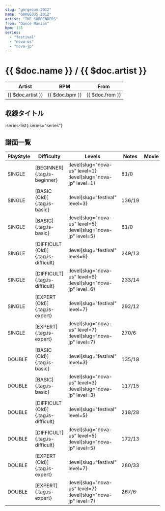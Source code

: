 ```yaml
---
slug: "gorgeous-2012"
name: "GORGEOUS 2012"
artist: "THE SURRENDERS"
from: "Dance Maniax"
bpm: 135
series:
  - "festival"
  - "nova-us"
  - "nova-jp"
---
```


# {{ $doc.name }} / {{ $doc.artist }}

|Artist|BPM|From|
|------|---|----|
|{{ $doc.artist }}|{{ $doc.bpm }}|{{ $doc.from }}|

## 収録タイトル

:series-list{:series="series"}

## 譜面一覧

|PlayStyle|Difficulty|Levels|Notes|Movie|
|---------|----------|------|-----|-----|
|SINGLE|[BEGINNER]{.tag.is-beginner}|<div class="field is-grouped is-grouped-multiline"> :level{slug="nova-us" level=1} :level{slug="nova-jp" level=1}</div>|81/0||
|SINGLE|[BASIC (Old)]{.tag.is-basic}|<div class="field is-grouped is-grouped-multiline"> :level{slug="festival" level=3}</div>|136/19||
|SINGLE|[BASIC]{.tag.is-basic}|<div class="field is-grouped is-grouped-multiline"> :level{slug="nova-us" level=5} :level{slug="nova-jp" level=5}</div>|81/0||
|SINGLE|[DIFFICULT (Old)]{.tag.is-difficult}|<div class="field is-grouped is-grouped-multiline"> :level{slug="festival" level=6}</div>|249/13||
|SINGLE|[DIFFICULT]{.tag.is-difficult}|<div class="field is-grouped is-grouped-multiline"> :level{slug="nova-us" level=6} :level{slug="nova-jp" level=6}</div>|233/14||
|SINGLE|[EXPERT (Old)]{.tag.is-expert}|<div class="field is-grouped is-grouped-multiline"> :level{slug="festival" level=7}</div>|292/12||
|SINGLE|[EXPERT]{.tag.is-expert}|<div class="field is-grouped is-grouped-multiline"> :level{slug="nova-us" level=7} :level{slug="nova-jp" level=7}</div>|270/6||
|DOUBLE|[BASIC (Old)]{.tag.is-basic}|<div class="field is-grouped is-grouped-multiline"> :level{slug="festival" level=3}</div>|135/18||
|DOUBLE|[BASIC]{.tag.is-basic}|<div class="field is-grouped is-grouped-multiline"> :level{slug="nova-us" level=3} :level{slug="nova-jp" level=3}</div>|117/15||
|DOUBLE|[DIFFICULT (Old)]{.tag.is-difficult}|<div class="field is-grouped is-grouped-multiline"> :level{slug="festival" level=5}</div>|218/28||
|DOUBLE|[DIFFICULT]{.tag.is-difficult}|<div class="field is-grouped is-grouped-multiline"> :level{slug="nova-us" level=5} :level{slug="nova-jp" level=5}</div>|172/13||
|DOUBLE|[EXPERT (Old)]{.tag.is-expert}|<div class="field is-grouped is-grouped-multiline"> :level{slug="festival" level=7}</div>|280/33||
|DOUBLE|[EXPERT]{.tag.is-expert}|<div class="field is-grouped is-grouped-multiline"> :level{slug="nova-us" level=7} :level{slug="nova-jp" level=7}</div>|267/6||
